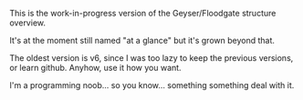 This is the work-in-progress version of the Geyser/Floodgate structure overview.

It's at the moment still named "at a glance" but it's grown beyond that.

The oldest version is v6, since I was too lazy to keep the previous versions, or learn github.
Anyhow, use it how you want.


I'm a programming noob... so you know... something something deal with it.
